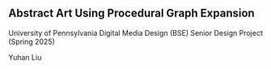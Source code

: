 ## Abstract Art Using Procedural Graph Expansion

University of Pennsylvania
Digital Media Design (BSE) Senior Design Project (Spring 2025) 

Yuhan Liu
